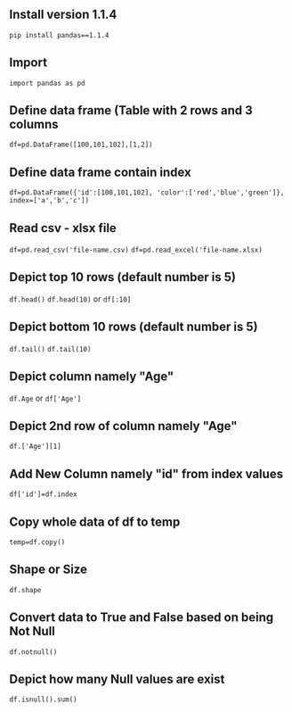 ## Install version 1.1.4
`pip install pandas==1.1.4`

## Import
`import pandas as pd`

## Define data frame (Table with 2 rows and 3 columns
`df=pd.DataFrame([100,101,102],[1,2])`

## Define data frame contain index
`df=pd.DataFrame({'id':[100,101,102], 'color':['red','blue','green']}, index=['a','b','c'])`

## Read csv - xlsx file
`df=pd.read_csv('file-name.csv)`
`df=pd.read_excel('file-name.xlsx)`

## Depict top 10 rows (default number is 5)
`df.head()`
`df.head(10)` or `df[:10]`

## Depict bottom 10 rows (default number is 5)
`df.tail()`
`df.tail(10)`

## Depict column namely "Age"
`df.Age` or `df['Age']`

## Depict 2nd row of column namely "Age"
`df.['Age'][1]`

## Add New Column namely "id" from index values
`df['id']=df.index`

## Copy whole data of df to temp
`temp=df.copy()`

## Shape or Size
`df.shape`

## Convert data to True and False based on being Not Null
`df.notnull()`

## Depict how many Null values are exist
`df.isnull().sum()`

